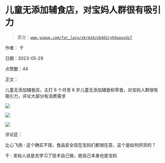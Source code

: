 # 儿童无添加辅食店，对宝妈人群很有吸引力

> 原文：[`www.yuque.com/for_lazy/xkrm14/ob4d1ryh4uouvdif`](https://www.yuque.com/for_lazy/xkrm14/ob4d1ryh4uouvdif)

作者： 千

日期：2023-05-29

点赞数：44

正文：

儿童无添加辅食店，主打 6 个月至 6 岁儿童无添加辅食和零食，对宝妈人群很有吸引力，评论大部分有消费需求

![](img/885ea1eea280a87acf1e3d992ced14b4.png)

![](img/fa266203dd001ee219db0aec14cb46ba.png)

![](img/eb79761de3acc44084c49fc3bf6014f2.png)

评论区：

比心飞扬 : 这个确实不错，食品安全现在宝妈们都很在意，这个是如何供货的？

千 : 发帖人说是去学习了技术自己做，她自己本身也是宝妈



